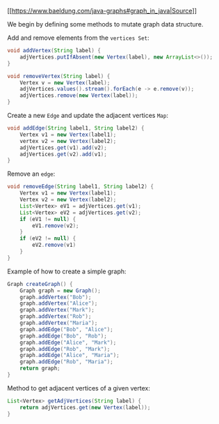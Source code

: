 [[https://www.baeldung.com/java-graphs#graph_in_java|Source]]

We begin by defining some methods to mutate graph data structure.

Add and remove elements from the `vertices Set`:
```java
void addVertex(String label) {
	adjVertices.putIfAbsent(new Vertex(label), new ArrayList<>());
}

void removeVertex(String label) {
	Vertex v = new Vertex(label);
	adjVertices.values().stream().forEach(e -> e.remove(v));
	adjVertices.remove(new Vertex(label));
}
```

Create a new `Edge` and update the adjacent vertices `Map`:
```java
void addEdge(String label1, String label2) {
	Vertex v1 = new Vertex(label1);
	vertex v2 = new Vertex(label2);
	adjVertices.get(v1).add(v2);
	adjVertices.get(v2).add(v1);
}
```

Remove an `edge`:
```java
void removeEdge(String label1, String label2) {
	Vertex v1 = new Vertex(label1);
	Vertex v2 = new Vertex(label2);
	List<Vertex> eV1 = adjVertices.get(v1);
	List<Vertex> eV2 = adjVertices.get(v2);
	if (eV1 != null) {
		eV1.remove(v2);
	}
	if (eV2 != null) {
		eV2.remove(v1)
	}
}
```

Example of how to create a simple graph:
```java
Graph createGraph() {
	Graph graph = new Graph();
	graph.addVertex("Bob");
    graph.addVertex("Alice");
    graph.addVertex("Mark");
    graph.addVertex("Rob");
    graph.addVertex("Maria");
    graph.addEdge("Bob", "Alice");
    graph.addEdge("Bob", "Rob");
    graph.addEdge("Alice", "Mark");
    graph.addEdge("Rob", "Mark");
    graph.addEdge("Alice", "Maria");
    graph.addEdge("Rob", "Maria");
    return graph;
}
```

Method to get adjacent vertices of a given vertex:
```java
List<Vertex> getAdjVertices(String label) {
	return adjVertices.get(new Vertex(label));
}
```